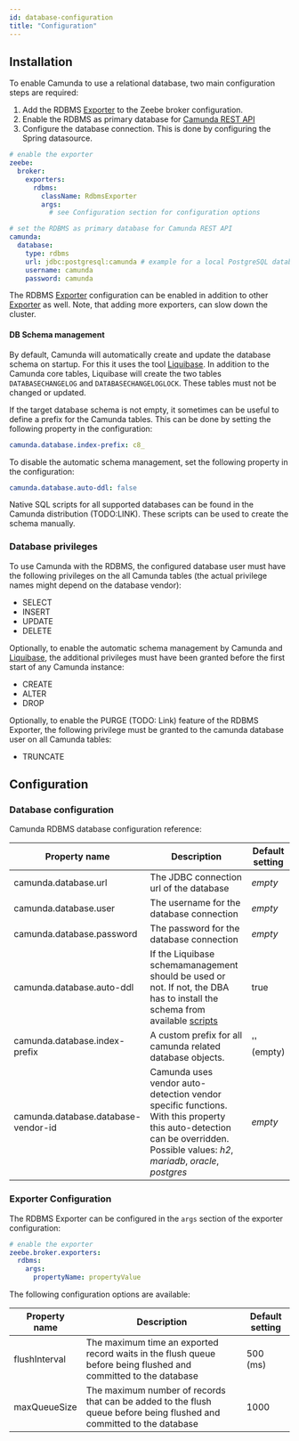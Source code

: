 ```yaml
---
id: database-configuration
title: "Configuration"
---
```


## Installation

To enable Camunda to use a relational database, two main configuration steps are required:

1. Add the RDBMS [Exporter](./../../exporters.md) to the Zeebe broker configuration.
2. Enable the RDBMS as primary database for [Camunda REST API](./../../../../apis-tools/camunda-api-rest/camunda-api-rest-overview)
3. Configure the database connection. This is done by configuring the Spring datasource.

```yaml
# enable the exporter
zeebe:
  broker:
    exporters:
      rdbms:
        className: RdbmsExporter
        args:
          # see Configuration section for configuration options

# set the RDBMS as primary database for Camunda REST API
camunda:
  database:
    type: rdbms
    url: jdbc:postgresql:camunda # example for a local PostgreSQL database with schema "camunda"
    username: camunda
    password: camunda
```

The RDBMS [Exporter](./../../exporters.md) configuration can be enabled in addition to other [Exporter](./../../exporters.md) as well. Note, that adding more exporters, can slow down the cluster.

#### DB Schema management

By default, Camunda will automatically create and update the database schema on startup. For this it uses the tool [Liquibase](https://www.liquibase.com/). In addition to the Camunda core tables, Liquibase will create the two tables `DATABASECHANGELOG` and `DATABASECHANGELOGLOCK`. These tables must not be changed or updated.

If the target database schema is not empty, it sometimes can be useful to define a prefix for the Camunda tables. This can be done by setting the following property in the configuration:

```yaml
camunda.database.index-prefix: c8_
```

To disable the automatic schema management, set the following property in the configuration:

```yaml
camunda.database.auto-ddl: false
```

Native SQL scripts for all supported databases can be found in the Camunda distribution (TODO:LINK). These scripts can be used to create the schema manually.

### Database privileges

To use Camunda with the RDBMS, the configured database user must have the following privileges on the all Camunda tables (the actual privilege names might depend on the database vendor):

- SELECT
- INSERT
- UPDATE
- DELETE

Optionally, to enable the automatic schema management by Camunda and [Liquibase](https://www.liquibase.com/), the additional privileges must have been granted before the first start of any Camunda instance:

- CREATE
- ALTER
- DROP

Optionally, to enable the PURGE (TODO: Link) feature of the RDBMS Exporter, the following privilege must be granted to the camunda database user on all Camunda tables:

- TRUNCATE

## Configuration

### Database configuration

Camunda RDBMS database configuration reference:

| Property name                       | Description                                                                                                                                                                    | Default setting |
| ----------------------------------- | ------------------------------------------------------------------------------------------------------------------------------------------------------------------------------ | --------------- |
| camunda.database.url                | The JDBC connection url of the database                                                                                                                                        | _empty_         |
| camunda.database.user               | The username for the database connection                                                                                                                                       | _empty_         |
| camunda.database.password           | The password for the database connection                                                                                                                                       | _empty_         |
| camunda.database.auto-ddl           | If the Liquibase schemamanagement should be used or not. If not, the DBA has to install the schema from available [scripts](#db-schema-management)                             | true            |
| camunda.database.index-prefix       | A custom prefix for all camunda related database objects.                                                                                                                      | '' (empty)      |
| camunda.database.database-vendor-id | Camunda uses vendor auto-detection vendor specific functions. With this property this auto-detection can be overridden. Possible values: _h2_, _mariadb_, _oracle_, _postgres_ | _empty_         |

### Exporter Configuration

The RDBMS Exporter can be configured in the `args` section of the exporter configuration:

```yaml
# enable the exporter
zeebe.broker.exporters:
  rdbms:
    args:
      propertyName: propertyValue
```

The following configuration options are available:

| Property name | Description                                                                                                           | Default setting |
| ------------- | --------------------------------------------------------------------------------------------------------------------- | --------------- |
| flushInterval | The maximum time an exported record waits in the flush queue before being flushed and committed to the database       | 500 (ms)        |
| maxQueueSize  | The maximum number of records that can be added to the flush queue before being flushed and committed to the database | 1000            |
